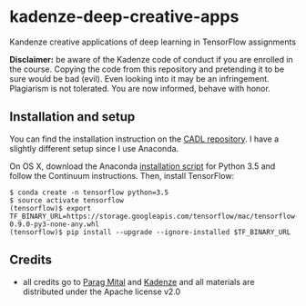 # kadenze-deep-creative-apps
Kandenze creative applications of deep learning in TensorFlow assignments

**Disclaimer:** be aware of the Kadenze code of conduct if you are enrolled in the course. Copying the code from this repository and pretending it to be sure would be bad (evil). Even looking into it may be an infringement. Plagiarism is not tolerated. You are now informed, behave with honor. 

## Installation and setup

You can find the installation instruction on the [CADL repository][cadl-install]. I have a slightly different setup since I use Anaconda.

On OS X, download the Anaconda [installation script][continuum-download] for Python 3.5 and follow the Continuum instructions. Then, install TensorFlow:

````
$ conda create -n tensorflow python=3.5
$ source activate tensorflow
(tensorflow)$ export TF_BINARY_URL=https://storage.googleapis.com/tensorflow/mac/tensorflow-0.9.0-py3-none-any.whl
(tensorflow)$ pip install --upgrade --ignore-installed $TF_BINARY_URL
`````

## Credits

+ all credits go to [Parag Mital][pkmital] and [Kadenze][kadenze] and all materials are distributed under the Apache license v2.0

[cadl-install]: https://github.com/pkmital/CADL#what-is-notebook
[continuum-download]: https://www.continuum.io/downloads#_macosx
[pkmital]: https://github.com/pkmital
[kadenze]: https://www.kadenze.com/
